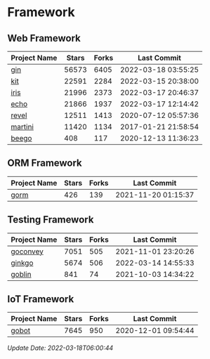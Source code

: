 # Framework

## Web Framework
| Project Name | Stars | Forks | Last Commit |
| ------------ | ----- | ----- | ----------- |
| [gin](https://github.com/gin-gonic/gin) | 56573 | 6405 | 2022-03-18 03:55:25 |
| [kit](https://github.com/go-kit/kit) | 22591 | 2284 | 2022-03-15 20:38:00 |
| [iris](https://github.com/kataras/iris) | 21996 | 2373 | 2022-03-17 20:46:37 |
| [echo](https://github.com/labstack/echo) | 21866 | 1937 | 2022-03-17 12:14:42 |
| [revel](https://github.com/revel/revel) | 12511 | 1413 | 2020-07-12 05:57:36 |
| [martini](https://github.com/go-martini/martini) | 11420 | 1134 | 2017-01-21 21:58:54 |
| [beego](https://github.com/astaxie/beego) | 408 | 117 | 2020-12-13 11:36:23 |

## ORM Framework
| Project Name | Stars | Forks | Last Commit |
| ------------ | ----- | ----- | ----------- |
| [gorm](https://github.com/jinzhu/gorm) | 426 | 139 | 2021-11-20 01:15:37 |

## Testing Framework
| Project Name | Stars | Forks | Last Commit |
| ------------ | ----- | ----- | ----------- |
| [goconvey](https://github.com/smartystreets/goconvey) | 7051 | 505 | 2021-11-01 23:20:26 |
| [ginkgo](https://github.com/onsi/ginkgo) | 5674 | 506 | 2022-03-14 14:55:33 |
| [goblin](https://github.com/franela/goblin) | 841 | 74 | 2021-10-03 14:34:22 |

## IoT Framework
| Project Name | Stars | Forks | Last Commit |
| ------------ | ----- | ----- | ----------- |
| [gobot](https://github.com/hybridgroup/gobot) | 7645 | 950 | 2020-12-01 09:54:44 |

*Update Date: 2022-03-18T06:00:44*